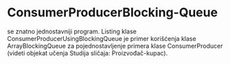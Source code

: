 # ConsumerProducerBlocking-Queue
se znatno jednostavniji program. Listing klase ConsumerProducerUsingBlockingQueue je primer korišćenja klase ArrayBlockingQueue za pojednostavljenje primera klase ConsumerProducer (videti objekat učenja Studija sličaja: Proizvođač-kupac).
